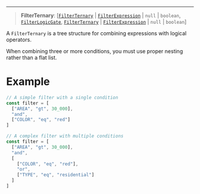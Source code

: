 ***

> **FilterTernary**: \[[`FilterTernary`](FilterTernary.md) | [`FilterExpression`](FilterExpression.md) | `null` | `boolean`, [`FilterLogicGate`](FilterLogicGate.md), [`FilterTernary`](FilterTernary.md) | [`FilterExpression`](FilterExpression.md) | `null` | `boolean`]

A `FilterTernary` is a tree structure for combining expressions with logical operators.

When combining three or more conditions, you must use proper nesting rather than a flat list.

# Example

```typescript
// A simple filter with a single condition
const filter = [
  ["AREA", "gt", 30_000],
  "and",
  ["COLOR", "eq", "red"]
]

// A complex filter with multiple conditions
const filter = [
  ["AREA", "gt", 30_000],
  "and",
  [
    ["COLOR", "eq", "red"],
    "or",
    ["TYPE", "eq", "residential"]
  ]
]
```
